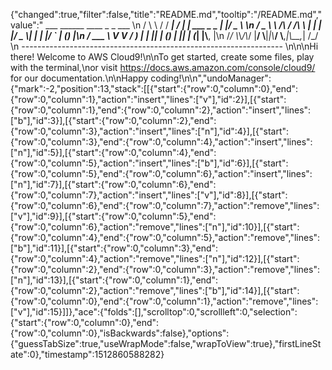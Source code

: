 {"changed":true,"filter":false,"title":"README.md","tooltip":"/README.md","value":"         ___        ______     ____ _                 _  ___  \n        / \\ \\      / / ___|   / ___| | ___  _   _  __| |/ _ \\ \n       / _ \\ \\ /\\ / /\\___ \\  | |   | |/ _ \\| | | |/ _` | (_) |\n      / ___ \\ V  V /  ___) | | |___| | (_) | |_| | (_| |\\__, |\n     /_/   \\_\\_/\\_/  |____/   \\____|_|\\___/ \\__,_|\\__,_|  /_/ \n ----------------------------------------------------------------- \n\n\nHi there! Welcome to AWS Cloud9!\n\nTo get started, create some files, play with the terminal,\nor visit https://docs.aws.amazon.com/console/cloud9/ for our documentation.\n\nHappy coding!\n\n","undoManager":{"mark":-2,"position":13,"stack":[[{"start":{"row":0,"column":0},"end":{"row":0,"column":1},"action":"insert","lines":["v"],"id":2}],[{"start":{"row":0,"column":1},"end":{"row":0,"column":2},"action":"insert","lines":["b"],"id":3}],[{"start":{"row":0,"column":2},"end":{"row":0,"column":3},"action":"insert","lines":["n"],"id":4}],[{"start":{"row":0,"column":3},"end":{"row":0,"column":4},"action":"insert","lines":["n"],"id":5}],[{"start":{"row":0,"column":4},"end":{"row":0,"column":5},"action":"insert","lines":["b"],"id":6}],[{"start":{"row":0,"column":5},"end":{"row":0,"column":6},"action":"insert","lines":["n"],"id":7}],[{"start":{"row":0,"column":6},"end":{"row":0,"column":7},"action":"insert","lines":["v"],"id":8}],[{"start":{"row":0,"column":6},"end":{"row":0,"column":7},"action":"remove","lines":["v"],"id":9}],[{"start":{"row":0,"column":5},"end":{"row":0,"column":6},"action":"remove","lines":["n"],"id":10}],[{"start":{"row":0,"column":4},"end":{"row":0,"column":5},"action":"remove","lines":["b"],"id":11}],[{"start":{"row":0,"column":3},"end":{"row":0,"column":4},"action":"remove","lines":["n"],"id":12}],[{"start":{"row":0,"column":2},"end":{"row":0,"column":3},"action":"remove","lines":["n"],"id":13}],[{"start":{"row":0,"column":1},"end":{"row":0,"column":2},"action":"remove","lines":["b"],"id":14}],[{"start":{"row":0,"column":0},"end":{"row":0,"column":1},"action":"remove","lines":["v"],"id":15}]]},"ace":{"folds":[],"scrolltop":0,"scrollleft":0,"selection":{"start":{"row":0,"column":0},"end":{"row":0,"column":0},"isBackwards":false},"options":{"guessTabSize":true,"useWrapMode":false,"wrapToView":true},"firstLineState":0},"timestamp":1512860588282}